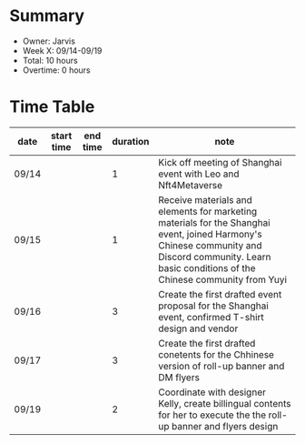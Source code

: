 # Summary
  * Owner: Jarvis
  * Week X: 09/14-09/19
  * Total: 10 hours
  * Overtime: 0 hours

  # Time Table
  | date  | start time  | end time | duration  |  note |
  |---|---|---|---|---|
  | 09/14  |   |   | 1  | Kick off meeting of Shanghai event with Leo and Nft4Metaverse  |
  | 09/15  |   |   | 1  | Receive materials and elements for marketing materials for the Shanghai event, joined Harmony's Chinese community and Discord community. Learn basic conditions of the Chinese community from Yuyi |
  | 09/16  |   |   | 3  | Create the first drafted event proposal for the Shanghai event, confirmed T-shirt design and vendor |
  | 09/17  |   |   | 3  | Create the first drafted conetents for the Chhinese version of roll-up banner and DM flyers  |
  | 09/19  |   |   | 2  | Coordinate with designer Kelly, create billingual contents for her to execute the the roll-up banner and flyers design  |
